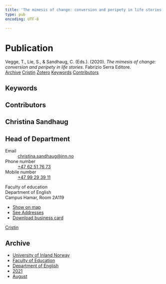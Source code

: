 ```yaml
---
title: 'The mimesis of change: conversion and peripety in life stories'
type: pub
encoding: UTF-8

---
```

<h1>Publication</h1>
<article id="csl-bib-container-CMSW97VR" class="csl-bib-container">
  <div class="csl-bib-body"> <div class="csl-entry">Vegge, T., Lie, S., &#38; Sandhaug, C. (Eds.). (2020). <i>The mimesis of change: conversion and peripety in life stories</i>. Fabrizio Serra Editore.</div> </div>
  <div class="csl-bib-buttons">
    <a href="#taxonomy-article-CMSW97VR" alt="archive" class="csl-bib-button">Archive</a>
    <a href="https://app.cristin.no/results/show.jsf?id=1929244" alt="Cristin" class="csl-bib-button">Cristin</a>
    <a href="http://zotero.org/groups/5881554/items/CMSW97VR" alt="Zotero" class="csl-bib-button">Zotero</a>
    <a href="#keywords-article-CMSW97VR" alt="keywords" class="csl-bib-button">Keywords</a>
    <a href="#contributors-article-CMSW97VR" alt="contributors" class="csl-bib-button">Contributors</a>
  </div>
  <div id="csl-bib-meta-container-CMSW97VR"></div>
</article>
<div id="csl-bib-meta-CMSW97VR" class="csl-bib-meta">
  <article id="keywords-article-CMSW97VR" class="keywords-article">
    <h1>Keywords</h1>
    
  </article>
  <article id="contributors-article-CMSW97VR" class="contributors-article">
    <h1>Contributors</h1>
    <div class="personas"> <div class="vrtx-hinn-person-card"> <div class="photo"> <i class="lar la-user-circle missing-person"></i> </div> <div class="info"> <hgroup><h1>Christina Sandhaug</h1> <h2>Head of Department</h2> </hgroup><dl> <dt>Email</dt> <dd> <a href="mailto:christina.sandhaug@inn.no">christina.sandhaug@inn.no</a> </dd> <dt>Phone number</dt> <dd><a href="tel:+4762517673"> +47 62 51 76 73 </a></dd> <dt>Mobile number</dt> <dd><a href="tel:+4799293911"> +47 99 29 39 11 </a></dd> </dl> <p> Faculty of education<br> Department of English<br> Campus Hamar, Room 2A119 </p> <ul class="vrtx-hinn-links"> <li><a href="https://www.google.com/maps?q=60.79636,11.07506">Show on map</a></li> <li><a href="https://www.inn.no/english/find-an-employee/christina-sandhaug.html#vrtx-hinn-addresses">See Addresses</a></li> <li><a href="https://www.inn.no/english/find-an-employee/christina-sandhaug.html?vrtx=vcf">Download business card</a></li> </ul> </div> </div> <a href="https://app.cristin.no/persons/show.jsf?id=18745" alt="Cristin URL" class="personas-cristin">Cristin</a> </div>
  </article>
  <article id="taxonomy-article-CMSW97VR" class="taxonomy-article">
    <h1>Archive</h1>
    <ul>
      <li><a href="{{< params subfolder >}}en/archive/?key=3DCRN523">University of Inland Norway</a></li>
      <li><a href="{{< params subfolder >}}en/archive/?key=WYNZA47F">Faculty of Education</a></li>
      <li><a href="{{< params subfolder >}}en/archive/?key=THSB4HN9">Department of English</a></li>
      <li><a href="{{< params subfolder >}}en/archive/?key=T7HNSHUG">2021</a></li>
      <li><a href="{{< params subfolder >}}en/archive/?key=NYAYLL3G">August</a></li>
    </ul>
  </article>
</div>

